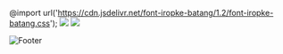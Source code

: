 @import url('https://cdn.jsdelivr.net/font-iropke-batang/1.2/font-iropke-batang.css');
<img src="https://capsule-render.vercel.app/api?type=rounded&color=7BD1D2&height=100&section=header&text=⊱Welcome⊰%20&fontSize=50&fontColor=FFFFFF&fontAlign=66" />
<img src="https://capsule-render.vercel.app/api?type=venom&color=ECEFF1&height=300&section=header&text=hyewon's%20gitHub&fontSize=70" />

![Footer](https://capsule-render.vercel.app/api?type=waving&color=0:ECEFF1,100:CFD8DC&height=200&section=footer)
